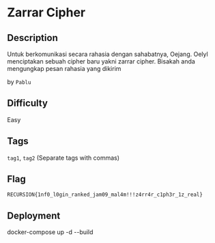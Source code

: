 # Zarrar Cipher

## Description

Untuk berkomunikasi secara rahasia dengan sahabatnya, Oejang. Oelyl menciptakan sebuah cipher baru yakni zarrar cipher. Bisakah anda mengungkap pesan rahasia yang dikirim 

by `Pablu`

## Difficulty

Easy

## Tags

`tag1`, `tag2` (Separate tags with commas)

## Flag

`RECURSION{1nf0_l0gin_ranked_jam09_mal4m!!!z4rr4r_c1ph3r_1z_real}`

## Deployment

docker-compose up -d --build